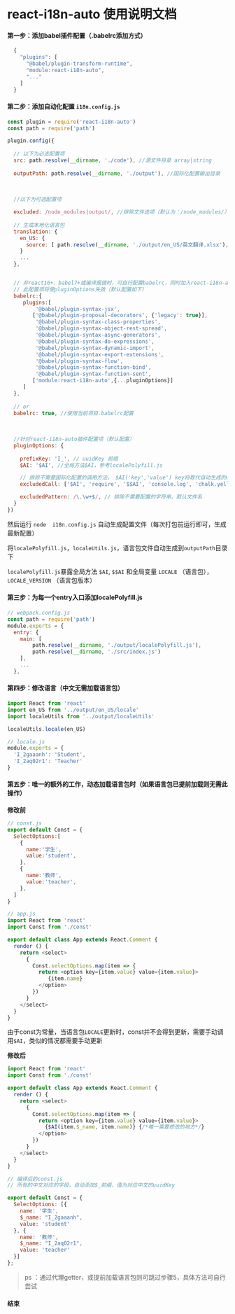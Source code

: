 # react-i18n-auto 使用说明文档
#### 第一步：添加babel插件配置（.babelrc添加方式）
```javascript
  {
    "plugins": [
      "@babel/plugin-transform-runtime",
      "module:react-i18n-auto",
      "..."
    ]
  }
```
#### 第二步：添加自动化配置 `i18n.config.js`

```javascript
const plugin = require('react-i18n-auto')
const path = require('path')

plugin.config({
  
  // 以下为必选配置项
  src: path.resolve(__dirname, './code'), //源文件目录 array|string
  
  outputPath: path.resolve(__dirname, './output'), //国际化配置输出目录 
  
  
  
  //以下为可选配置项

  excluded: /node_modules|output/, //排除文件选项（默认为：/node_modules/）
  
  // 生成本地化语言包
  translation: {
    en_US: {
      source: [ path.resolve(__dirname, './output/en_US/英文翻译.xlsx'), ...]   //翻译文件excel array|string
    }
    ...
  },


  // 非react16+，babel7+或编译报错时，可自行配置babelrc，同时加入react-i18n-auto插件，配置方法同.babelrc，
  // 此配置项将使pluginOptions失效（默认配置如下）
  babelrc:{
     plugins:[
         '@babel/plugin-syntax-jsx',
        ['@babel/plugin-proposal-decorators', {'legacy': true}],
         '@babel/plugin-syntax-class-properties',
         '@babel/plugin-syntax-object-rest-spread',
         '@babel/plugin-syntax-async-generators',
         '@babel/plugin-syntax-do-expressions',
         '@babel/plugin-syntax-dynamic-import',
         '@babel/plugin-syntax-export-extensions',
         '@babel/plugin-syntax-flow',
         '@babel/plugin-syntax-function-bind',
         '@babel/plugin-syntax-function-sent',
        ['module:react-i18n-auto',{...pluginOptions}]
     ]
  },
  
  // or
  babelrc: true, //使用当前项目.babelrc配置
  
  
  
  //针对react-i18n-auto插件配置项（默认配置）
  pluginOptions: {
  
    prefixKey: 'I_', // uuidKey 前缀
    $AI: '$AI', //全局方法$AI，参考localePolyfill.js

    // 排除不需要国际化配置的调用方法， $AI('key','value') key将取代自动生成的uuidKey，$$AI('value') 标记不翻译字符
    excludedCall: ['$AI', 'require', '$$AI', 'console.log', 'chalk.yellow'],

    excludedPattern: /\.\w+$/, // 排除不需要配置的字符串，默认文件名
  }
})

```
然后运行 `node  i18n.config.js` 自动生成配置文件（每次打包前运行即可，生成最新配置）

将`localePolyfill.js`，`localeUtils.js`，语言包文件自动生成到`outputPath`目录下

`localePolyfill.js`暴露全局方法 `$AI`, `$$AI`  和全局变量 `LOCALE` （语言包），`LOCALE_VERSION` （语言包版本）



#### 第三步：为每一个entry入口添加localePolyfill.js

```javascript
// webpack.config.js
const path = require('path')
module.exports = {
  entry: {
    main: [
        path.resolve(__dirname, './output/localePolyfill.js'),
        path.resolve(__dirname, './src/index.js')
    ],
    ...
  },
```
#### 第四步：修改语言（中文无需加载语言包）

```javascript
import React from 'react'
import en_US from '../output/en_US/locale'
import localeUtils from '../output/localeUtils'

localeUtils.locale(en_US)
```
```javascript
// locale.js
module.exports = {
  'I_2gaaanh': 'Student',
  'I_2aq02r1': 'Teacher'
}
```

#### 第五步：唯一的额外的工作，动态加载语言包时（如果语言包已提前加载则无需此操作）

**修改前**
```javascript
// const.js
export default Const = {
  SelectOptions:[
    {
      name:'学生',
      value:'student',
    },
    {
      name:'教师',
      value:'teacher',
    },
  ]
}
```

```javascript
// app.js
import React from 'react'
import Const from './const'

export default class App extends React.Comment {
  render () {
    return <select>
      {
        Const.selectOptions.map(item => {
          return <option key={item.value} value={item.value}>
             {item.name}
          </option>
        })
      }
    </select>
  }
}
```
由于const为常量，当语言包`LOCALE`更新时，const并不会得到更新，需要手动调用`$AI`，类似的情况都需要手动更新

**修改后**
```javascript
import React from 'react'
import Const from './const'

export default class App extends React.Comment {
  render () {
    return <select>
      {
        Const.selectOptions.map(item => {
          return <option key={item.value} value={item.value}>
            {$AI(item.$_name, item.name)} {/*唯一需要修改的地方*/}
          </option>
        })
      }
    </select>
  }
}

```


```javascript
// 编译后的const.js
// 所有的中文对应的字段，自动添加$_前缀，值为对应中文的uuidKey

export default Const = {
  SelectOptions: [{
    name: '学生',
    $_name: "I_2gaaanh",
    value: 'student'
  }, {
    name: '教师',
    $_name: "I_2aq02r1",
    value: 'teacher'
  }]
};

```
> ps ：通过代理getter，或提前加载语言包则可跳过步骤5，具体方法可自行尝试

#### 结束
